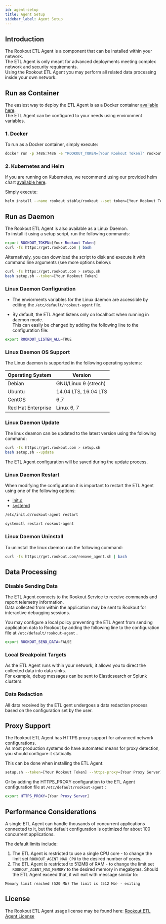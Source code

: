 ```yaml
---
id: agent-setup
title: Agent Setup
sidebar_label: Agent Setup
---
```


## Introduction

The Rookout ETL Agent is a component that can be installed within your network.  
The ETL Agent is only meant for advanced deployments meeting complex network and security requirements.  
Using the Rookout ETL Agent you may perform all related data processing inside your own network.

## Run as Container

The easiest way to deploy the ETL Agent is as a Docker container [available here](https://hub.docker.com/r/rookout/agent/).  
The ETL Agent can be configured to your needs using environment variables. 

### 1. Docker

To run as a Docker container, simply execute:

```bash
docker run -p 7486:7486 -e "ROOKOUT_TOKEN=[Your Rookout Token]" rookout/agent
```
<div class="rookout-org-info"></div>

### 2. Kubernetes and Helm

If you are running on Kubernetes, we recommend using our provided helm chart [available here](https://github.com/helm/charts/tree/master/stable/rookout).

Simply execute:

```bash
helm install --name rookout stable/rookout --set token=[Your Rookout Token]
```
<div class="rookout-org-info"></div>

## Run as Daemon

The Rookout ETL Agent is also available as a Linux Daemon.  
To install it using a setup script, run the following commands:

```bash
export ROOKOUT_TOKEN=[Your Rookout Token]
curl -fs https://get.rookout.com | bash
```
<div class="rookout-org-info"></div>

Alternatively, you can download the script to disk and execute it with command line arguments (see more options below):

```bash
curl -fs https://get.rookout.com > setup.sh
bash setup.sh --token=[Your Rookout Token]
```
<div class="rookout-org-info"></div>

### Linux Daemon Configuration

- The enviorments variables for the Linux daemon are accessible by editing the `/etc/default/rookout-agent` file.

- By default, the ETL Agent listens only on localhost when running in daemon mode.  
This can easily be changed by adding the following line to the configuration file:
```bash
export ROOKOUT_LISTEN_ALL=TRUE
```

### Linux Daemon OS Support

The Linux daemon is supported in the following operating systems:

| Operating System   | Version    |
| ------------------ | ---------- |
| Debian             | GNU/Linux 9 (strech)       |
| Ubuntu             | 14.04 LTS, 16.04 LTS         |
| CentOS             | 6,7          |
| Red Hat Enterprise | Linux 6, 7|

### Linux Daemon Update

The linux deamon can be updated to the latest version using the following command:
```bash
curl -fs https://get.rookout.com > setup.sh
bash setup.sh --update
```
The ETL Agent configuration will be saved during the update process.

### Linux Daemon Restart

When modifying the configuration it is important to restart the ETL Agent using one of the following options:

<ul class="nav nav-tabs" id="agent-restart" role="tablist">
<li class="nav-item">
<a class="nav-link active" id="initd-tab" data-toggle="tab" href="#initd" role="tab" aria-selected="true">init.d</a>
</li>
<li class="nav-item">
<a class="nav-link" id="systemd-tab" data-toggle="tab" href="#systemd" role="tab" aria-selected="false">systemd</a>
</li>
</ul>

<div class="tab-content" id="agent-restart">
<div class="tab-pane fade show active" id="initd" role="tabpanel">

```bash
/etc/init.d/rookout-agent restart
```

</div>
<div class="tab-pane fade" id="systemd" role="tabpanel">

```bash
systemctl restart rookout-agent
```

</div>
</div>

### Linux Daemon Uninstall

To uninstall the linux daemon run the following command:

```bash
curl -fs https://get.rookout.com/remove_agent.sh | bash
```

## Data Processing

### Disable Sending Data

The ETL Agent connects to the Rookout Service to receive commands and report telemetry information.  
Data collected from within the application may be sent to Rookout for interactive debugging sessions.

You may configure a local policy preventing the ETL Agent from sending application data to Rookout by adding the following line to the configuration file at `/etc/default/rookout-agent` .

```bash
export ROOKOUT_SEND_DATA=FALSE
```

### Local Breakpoint Targets

As the ETL Agent runs within your network, it allows you to direct the collected data into data sinks.  
For example, debug messages can be sent to Elasticsearch or Splunk clusters.

### Data Redaction

All data received by the ETL gent undergoes a data redaction process based on the configuration set by the user.

## Proxy Support 

The Rookout ETL Agent has HTTPS proxy support for advanced network configurations.  
As most production systems do have automated means for proxy detection, you should configure it statically.  

This can be done when installing the ETL Agent:
```bash
setup.sh --token=[Your Rookout Token] --https-proxy=[Your Proxy Server]
```
<div class="rookout-org-info"></div>

Or by adding the HTTPS_PROXY configuration to the ETL Agent configuration file at `/etc/default/rookout-agent` :

```bash
export HTTPS_PROXY=[Your Proxy Server]
```

## Performance Considerations

A single ETL Agent can handle thousands of concurrent applications connected to it, but the default configuration is optimized for about 100 concurrent applications.

The default limits include:
1. The ETL Agent is restricted to use a single CPU core - to change the limit set `ROOKOUT_AGENT_MAX_CPU` to the desired number of cores.
1. The ETL Agent is restricted to 512MB of RAM - to change the limit set `ROOKOUT_AGENT_MAX_MEMORY` to the desired memory in megabytes. Should the ETL Agent exceed that, it will exit with message similar to:
```text
Memory limit reached (520 Mb) The limit is (512 Mb) - exiting
```

## License

The Rookout ETL Agent usage license may be found here:
[Rookout ETL Agent License](license.md)
